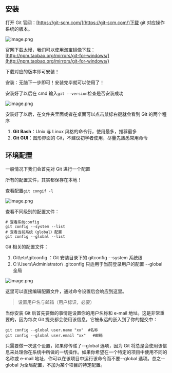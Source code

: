 ## 安装

打开 Git 官网：[https://git-scm.com/](https://git-scm.com/)下载 git 对应操作系统的版本。

![image.png](https://img11.360buyimg.com/ddimg/jfs/t1/200493/25/5164/171158/6129fa35Eb7972819/9babd1c081443bb6.png)

官网下载太慢，我们可以使用淘宝镜像下载：[http://npm.taobao.org/mirrors/git-for-windows/](http://npm.taobao.org/mirrors/git-for-windows/)

下载对应的版本即可安装！

安装：无脑下一步即可！安装完毕就可以使用了！

安装好了以后在 cmd 输入`git --version`检查是否安装成功

![image.png](https://img12.360buyimg.com/ddimg/jfs/t1/199547/4/5152/5236/6129fa20E603806e5/a59cfc9c2f80ca65.png)

安装好了以后，在文件夹里面或者在桌面可以点击鼠标右键就会看到 Git 的两个程序

1.  **Git Bash**：Unix 与 Linux 风格的命令行，使用最多，推荐最多
2.  **Git GUI**：图形界面的 Git，不建议初学者使用，尽量先熟悉常用命令

## 环境配置

一般情况下我们会首先对 Git 进行一个配置

所有的配置文件，其实都保存在本地！

查看配置`git congif -l`

![image.png](https://img12.360buyimg.com/ddimg/jfs/t1/200027/37/5264/33506/612a4503E57be20bb/607603328d711765.png)

查看不同级别的配置文件：

```shell
# 查看系统config
git config --system --list
# 查看当前系统（global）配置
git config --global --list
```

Git 相关的配置文件：

1.  Git\etc\gitconfig ：Git 安装目录下的 gitconfig --system 系统级
2.  C:\Users\Administrator\ .gitconfig 只适用于当前登录用户的配置 --global 全局

![image.png](https://img10.360buyimg.com/ddimg/jfs/t1/189817/35/20337/6664/612a45c8E9544473d/d6df05b463c9abec.png)

这里可以直接编辑配置文件，通过命令设置后会响应到这里。

> 设置用户名与邮箱（用户标识，必要）

当你安装 Git 后首先要做的事情是设置你的用户名称和 e-mail 地址。这是非常重要的，因为每次 Git 提交都会使用该信息。它被永远的嵌入到了你的提交中：

```shell
git config --global user.name "xx"  #名称
git config --global user.email "xx"   #邮箱
```

只需要做一次这个设置，如果你传递了--global 选项，因为 Git 将总是会使用该信息来处理你在系统中所做的一切操作。如果你希望在一个特定的项目中使用不同的名称或 e-mail 地址，你可以在该项目中运行该命令而不要--global 选项。总之--global 为全局配置，不加为某个项目的特定配置。
